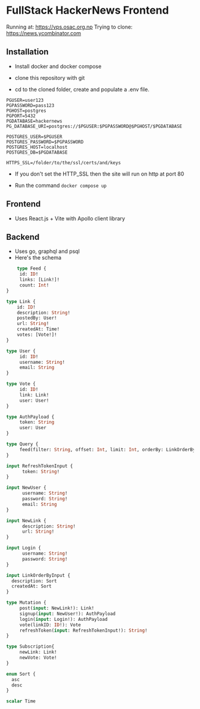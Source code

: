 # FullStack HackerNews Frontend

Running at: https://vps.osac.org.np
Trying to clone: https://news.ycombinator.com

## Installation

- Install docker and docker compose

- clone this repository with git

- cd to the cloned folder, create and populate a .env file.

```shell
PGUSER=user123
PGPASSWORD=pass123
PGHOST=postgres
PGPORT=5432
PGDATABASE=hackernews
PG_DATABASE_URI=postgres://$PGUSER:$PGPASSWORD@$PGHOST/$PGDATABASE

POSTGRES_USER=$PGUSER
POSTGRES_PASSWORD=$PGPASSWORD
POSTGRES_HOST=localhost
POSTGRES_DB=$PGDATABASE

HTTPS_SSL=/folder/to/the/ssl/certs/and/keys
```

- If you don't set the HTTP_SSL then the site will run on http at port 80

- Run the command `docker compose up`

## Frontend
- Uses React.js + Vite with Apollo client library


## Backend
- Uses go, graphql and psql
- Here's the schema

```graphql
    type Feed {
     id: ID!
     links: [Link!]!
     count: Int!
}

type Link {
    id: ID!
    description: String!
    postedBy: User!
    url: String!
    createdAt: Time!
    votes: [Vote!]!
}

type User {
     id: ID!
     username: String!
     email: String
}

type Vote {
     id: ID!
     link: Link!
     user: User!
}

type AuthPayload {
     token: String
     user: User
}

type Query {
     feed(filter: String, offset: Int, limit: Int, orderBy: LinkOrderByInput): Feed!
}

input RefreshTokenInput {
      token: String!
}

input NewUser {
      username: String!
      password: String!
      email: String
}

input NewLink {
      description: String!
      url: String!
}

input Login {
      username: String!
      password: String!
}

input LinkOrderByInput {
  description: Sort
  createdAt: Sort
}

type Mutation {
     post(input: NewLink!): Link!
     signup(input: NewUser!): AuthPayload
     login(input: Login!): AuthPayload
     vote(linkID: ID!): Vote
     refreshToken(input: RefreshTokenInput!): String!
}

type Subscription{
     newLink: Link!
     newVote: Vote!
}

enum Sort {
  asc
  desc
}

scalar Time
```
